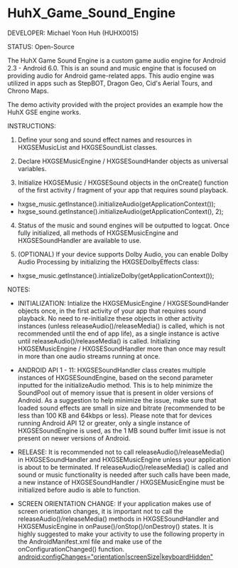 HuhX_Game_Sound_Engine
==================

DEVELOPER: Michael Yoon Huh (HUHX0015)

STATUS: Open-Source

The HuhX Game Sound Engine is a custom game audio engine for Android 2.3 - Android 6.0. This is an sound and music engine that is focused on providing audio for Android game-related apps. This audio engine was utilized in apps such as StepBOT, Dragon Geo, Cid's Aerial Tours, and Chrono Maps.

The demo activity provided with the project provides an example how the HuhX GSE engine works.

INSTRUCTIONS:

1. Define your song and sound effect names and resources in HXGSEMusicList and HXGSESoundList classes.

2. Declare HXGSEMusicEngine / HXGSESoundHander objects as universal variables. 
 
3. Initialize HXGSEMusic / HXGSESound objects in the onCreate() function of the first activity / fragment of your app that requires sound playback. 
  - hxgse_music.getInstance().initializeAudio(getApplicationContext());
  - hxgse_sound.getInstance().initializeAudio(getApplicationContext(), 2);
  
4. Status of the music and sound engines will be outputted to logcat. Once fully initialized, all methods of HXGSEMusicEngine and HXGSESoundHandler are available to use.

5. (OPTIONAL) If your device supports Dolby Audio, you can enable Dolby Audio Processing by initializing the HXGSEDolbyEffects class:
  - hxgse_music.getInstance().intializeDolby(getApplicationContext());

NOTES: 
- INITIALIZATION: Intialize the HXGSEMusicEngine / HXGSESoundHander objects once, in the first activity of your app that requires sound playback. No need to re-initialize these objects in other activity instances (unless releaseAudio()/releaseMedia() is called, which is not recommended until the end of app life), as a single instance is active until releaseAudio()/releaseMedia() is called. Initializing HXGSEMusicEngine / HXGSESoundHandler more than once may result in more than one audio streams running at once.

- ANDROID API 1 - 11: HXGSESoundHandler class creates multiple instances of HXGSESoundEngine, based on the second parameter inputted for the initializeAudio method. This is to help minimize the SoundPool out of memory issue that is present in older versions of Android. As a suggestion to help minimize the issue, make sure that loaded sound effects are small in size and bitrate (recommended to be less than 100 KB and 64kbps or less). Please note that for devices running Android API 12 or greater, only a single instance of HXGSESoundEngine is used, as the 1 MB sound buffer limit issue is not present on newer versions of Android.

- RELEASE: It is recommended not to call releaseAudio()/releaseMedia() in HXGSESoundHandler and HXGSEMusicEngine unless your application is about to be terminated. If releaseAudio()/releaseMedia() is called and sound or music functionality is needed after such calls have been made, a new instance of HXGSESoundHandler / HXGSEMusicEngine must be initialized before audio is able to function.

- SCREEN ORIENTATION CHANGE: If your application makes use of screen orientation changes, it is important not to call the releaseAudio()/releaseMedia() methods in HXGSESoundHandler and HXGSEMusicEngine in onPause()/onStop()/onDestroy() states. It is highly suggested to make your activity to use the following property in the AndroidManifest.xml file and make use of the onConfigurationChanged() function. <android:configChanges="orientation|screenSize|keyboardHidden">
